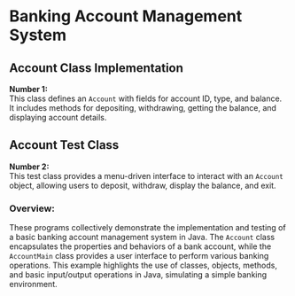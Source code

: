 # Banking Account Management System

## Account Class Implementation
**Number 1:**  
This class defines an `Account` with fields for account ID, type, and balance. It includes methods for depositing, withdrawing, getting the balance, and displaying account details.

## Account Test Class
**Number 2:**  
This test class provides a menu-driven interface to interact with an `Account` object, allowing users to deposit, withdraw, display the balance, and exit.

### Overview:
These programs collectively demonstrate the implementation and testing of a basic banking account management system in Java. The `Account` class encapsulates the properties and behaviors of a bank account, while the `AccountMain` class provides a user interface to perform various banking operations. This example highlights the use of classes, objects, methods, and basic input/output operations in Java, simulating a simple banking environment.
